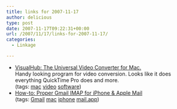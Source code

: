 ```yaml
---
title: links for 2007-11-17
author: delicious
type: post
date: 2007-11-17T09:22:31+00:00
url: /2007/11/17/links-for-2007-11-17/
categories:
  - Linkage

---
```

  * <div>
      <a href="http://www.techspansion.com/visualhub/">VisualHub: The Universal Video Converter for Mac.</a>
    </div>
    
    <div>
      Handy looking program for video conversion. Looks like it does everything QuickTime Pro does and more.
    </div>
    
    <div>
      (tags: <a href="http://del.icio.us/tazzzzz/mac">mac</a> <a href="http://del.icio.us/tazzzzz/video">video</a> <a href="http://del.icio.us/tazzzzz/software">software</a>)
    </div>

  * <div>
      <a href="http://5thirtyone.com/archives/862">How-to: Proper Gmail IMAP for iPhone & Apple Mail</a>
    </div>
    
    <div>
      (tags: <a href="http://del.icio.us/tazzzzz/Gmail">Gmail</a> <a href="http://del.icio.us/tazzzzz/mac">mac</a> <a href="http://del.icio.us/tazzzzz/iphone">iphone</a> <a href="http://del.icio.us/tazzzzz/mail.app">mail.app</a>)
    </div>